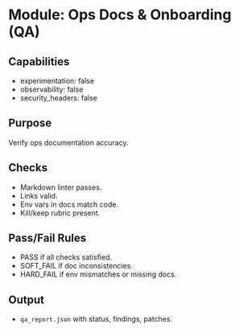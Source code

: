 # Module: Ops Docs & Onboarding (QA)

## Capabilities
- experimentation: false
- observability: false
- security_headers: false

## Purpose
Verify ops documentation accuracy.

## Checks
- Markdown linter passes.
- Links valid.
- Env vars in docs match code.
- Kill/keep rubric present.

## Pass/Fail Rules
- PASS if all checks satisfied.
- SOFT_FAIL if doc inconsistencies.
- HARD_FAIL if env mismatches or missing docs.

## Output
- `qa_report.json` with status, findings, patches.
